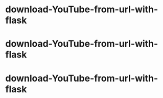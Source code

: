 # download-YouTube-from-url-with-flask
# download-YouTube-from-url-with-flask
# download-YouTube-from-url-with-flask
